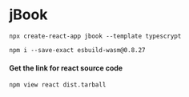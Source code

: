 # jBook

`npx create-react-app jbook --template typescrypt`

`npm i --save-exact esbuild-wasm@0.8.27`

#### Get the link for react source code

`npm view react dist.tarball`
